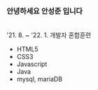 ### 안녕하세요 안성준 입니다
<br />'21. 8. ~ '22. 1. 개발자 혼합훈련

- HTML5
- CSS3
- Javascript
- Java
- mysql, mariaDB
